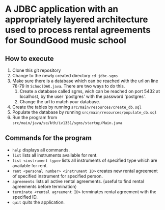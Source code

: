 # A JDBC application with an appropriately layered architecture used to process rental agreements for SoundGood music school

## How to execute

1. Clone this git repository
1. Change to the newly created directory `cd jdbc-sgms`
1. Make sure there is a database which can be reached with the url on line 78-79 in `SchoolDAO.java`. There are two ways to do this.
   1. Create a database called sgms, wich can be
      reached on port 5432 at localhost, by the user 'postgres' with the
      password 'postgres'.
   1. Change the url to match your database.
1. Create the tables by running `src/main/resources/create_db.sql`  
1. Populate the database by running `src/main/resources/populate_db.sql`
1. Run the program from `src/main/java/se/kth/iv1351/sgms/startup/Main.java`

## Commands for the program

* `help` displays all commands.
* `list` lists all instruments available for rent.
* `list <instrument type>` lists all instruments of specified type which are available for rent.
* `rent <personal number> <instrument ID>` creates new rental agreement of specified instrument for specified person.
* `agreements` lists all active rental agreements. (useful to find rental agreements before termination)
* `terminate <rental agreement ID>` terminates rental agreement with the specified ID.
* `quit` quits the application.
